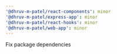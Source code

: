 ```yaml
---
'@dhruv-m-patel/react-components': minor
'@dhruv-m-patel/express-app': minor
'@dhruv-m-patel/react-hooks': minor
'@dhruv-m-patel/web-app': minor
---
```


Fix package dependencies
